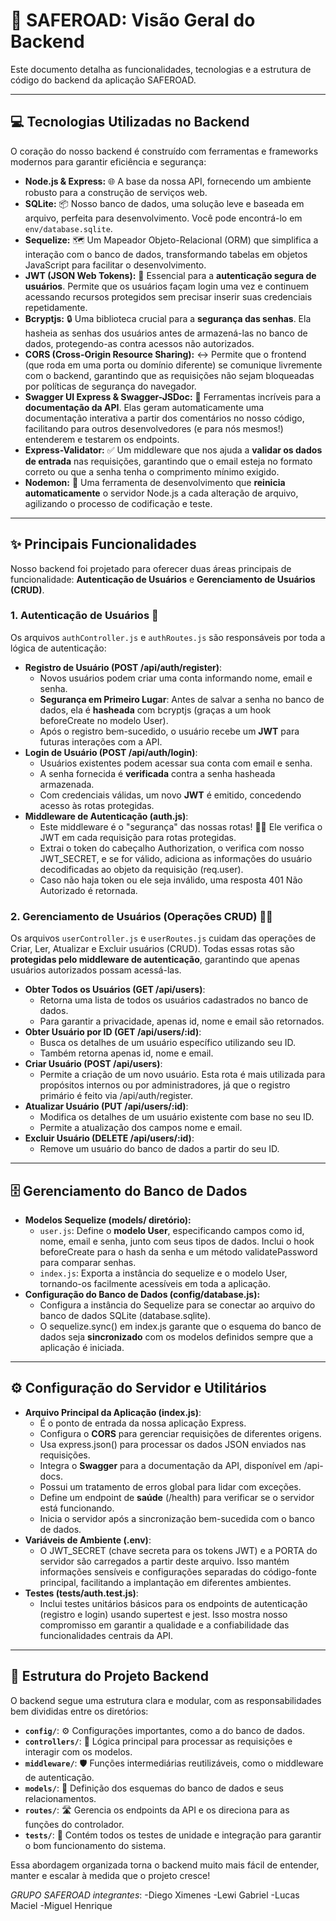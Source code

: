 # 🚀 SAFEROAD: Visão Geral do Backend

Este documento detalha as funcionalidades, tecnologias e a estrutura de código do backend da aplicação SAFEROAD.

---

## 💻 Tecnologias Utilizadas no Backend

O coração do nosso backend é construído com ferramentas e frameworks modernos para garantir eficiência e segurança:

* **Node.js & Express:** 🌐 A base da nossa API, fornecendo um ambiente robusto para a construção de serviços web.
* **SQLite:** 📦 Nosso banco de dados, uma solução leve e baseada em arquivo, perfeita para desenvolvimento. Você pode encontrá-lo em `env/database.sqlite`.
* **Sequelize:** 🗺️ Um Mapeador Objeto-Relacional (ORM) que simplifica a interação com o banco de dados, transformando tabelas em objetos JavaScript para facilitar o desenvolvimento.
* **JWT (JSON Web Tokens):** 🔑 Essencial para a **autenticação segura de usuários**. Permite que os usuários façam login uma vez e continuem acessando recursos protegidos sem precisar inserir suas credenciais repetidamente.
* **Bcryptjs:** 🔒 Uma biblioteca crucial para a **segurança das senhas**. Ela hasheia as senhas dos usuários antes de armazená-las no banco de dados, protegendo-as contra acessos não autorizados.
* **CORS (Cross-Origin Resource Sharing):** ↔️ Permite que o frontend (que roda em uma porta ou domínio diferente) se comunique livremente com o backend, garantindo que as requisições não sejam bloqueadas por políticas de segurança do navegador.
* **Swagger UI Express & Swagger-JSDoc:** 📖 Ferramentas incríveis para a **documentação da API**. Elas geram automaticamente uma documentação interativa a partir dos comentários no nosso código, facilitando para outros desenvolvedores (e para nós mesmos!) entenderem e testarem os endpoints.
* **Express-Validator:** ✅ Um middleware que nos ajuda a **validar os dados de entrada** nas requisições, garantindo que o email esteja no formato correto ou que a senha tenha o comprimento mínimo exigido.
* **Nodemon:** 🔄 Uma ferramenta de desenvolvimento que **reinicia automaticamente** o servidor Node.js a cada alteração de arquivo, agilizando o processo de codificação e teste.

---

## ✨ Principais Funcionalidades

Nosso backend foi projetado para oferecer duas áreas principais de funcionalidade: **Autenticação de Usuários** e **Gerenciamento de Usuários (CRUD)**.

### 1. Autenticação de Usuários 🔐

Os arquivos `authController.js` e `authRoutes.js` são responsáveis por toda a lógica de autenticação:

* **Registro de Usuário (POST /api/auth/register)**:
    * Novos usuários podem criar uma conta informando nome, email e senha.
    * **Segurança em Primeiro Lugar**: Antes de salvar a senha no banco de dados, ela é **hasheada** com bcryptjs (graças a um hook beforeCreate no modelo User).
    * Após o registro bem-sucedido, o usuário recebe um **JWT** para futuras interações com a API.
* **Login de Usuário (POST /api/auth/login)**:
    * Usuários existentes podem acessar sua conta com email e senha.
    * A senha fornecida é **verificada** contra a senha hasheada armazenada.
    * Com credenciais válidas, um novo **JWT** é emitido, concedendo acesso às rotas protegidas.
* **Middleware de Autenticação (auth.js)**:
    * Este middleware é o "segurança" das nossas rotas! 👮‍♂️ Ele verifica o JWT em cada requisição para rotas protegidas.
    * Extrai o token do cabeçalho Authorization, o verifica com nosso JWT_SECRET, e se for válido, adiciona as informações do usuário decodificadas ao objeto da requisição (req.user).
    * Caso não haja token ou ele seja inválido, uma resposta 401 Não Autorizado é retornada.

### 2. Gerenciamento de Usuários (Operações CRUD) 🧑‍💻

Os arquivos `userController.js` e `userRoutes.js` cuidam das operações de Criar, Ler, Atualizar e Excluir usuários (CRUD). Todas essas rotas são **protegidas pelo middleware de autenticação**, garantindo que apenas usuários autorizados possam acessá-las.

* **Obter Todos os Usuários (GET /api/users)**:
    * Retorna uma lista de todos os usuários cadastrados no banco de dados.
    * Para garantir a privacidade, apenas id, nome e email são retornados.
* **Obter Usuário por ID (GET /api/users/:id)**:
    * Busca os detalhes de um usuário específico utilizando seu ID.
    * Também retorna apenas id, nome e email.
* **Criar Usuário (POST /api/users)**:
    * Permite a criação de um novo usuário. Esta rota é mais utilizada para propósitos internos ou por administradores, já que o registro primário é feito via /api/auth/register.
* **Atualizar Usuário (PUT /api/users/:id)**:
    * Modifica os detalhes de um usuário existente com base no seu ID.
    * Permite a atualização dos campos nome e email.
* **Excluir Usuário (DELETE /api/users/:id)**:
    * Remove um usuário do banco de dados a partir do seu ID.

---

## 🗄️ Gerenciamento do Banco de Dados

* **Modelos Sequelize (models/ diretório):**
    * `user.js`: Define o **modelo User**, especificando campos como id, nome, email e senha, junto com seus tipos de dados. Inclui o hook beforeCreate para o hash da senha e um método validatePassword para comparar senhas.
    * `index.js`: Exporta a instância do sequelize e o modelo User, tornando-os facilmente acessíveis em toda a aplicação.
* **Configuração do Banco de Dados (config/database.js):**
    * Configura a instância do Sequelize para se conectar ao arquivo do banco de dados SQLite (database.sqlite).
    * O sequelize.sync() em index.js garante que o esquema do banco de dados seja **sincronizado** com os modelos definidos sempre que a aplicação é iniciada.

---

## ⚙️ Configuração do Servidor e Utilitários

* **Arquivo Principal da Aplicação (index.js)**:
    * É o ponto de entrada da nossa aplicação Express.
    * Configura o **CORS** para gerenciar requisições de diferentes origens.
    * Usa express.json() para processar os dados JSON enviados nas requisições.
    * Integra o **Swagger** para a documentação da API, disponível em /api-docs.
    * Possui um tratamento de erros global para lidar com exceções.
    * Define um endpoint de **saúde** (/health) para verificar se o servidor está funcionando.
    * Inicia o servidor após a sincronização bem-sucedida com o banco de dados.
* **Variáveis de Ambiente (.env)**:
    * O JWT_SECRET (chave secreta para os tokens JWT) e a PORTA do servidor são carregados a partir deste arquivo. Isso mantém informações sensíveis e configurações separadas do código-fonte principal, facilitando a implantação em diferentes ambientes.
* **Testes (tests/auth.test.js)**:
    * Inclui testes unitários básicos para os endpoints de autenticação (registro e login) usando supertest e jest. Isso mostra nosso compromisso em garantir a qualidade e a confiabilidade das funcionalidades centrais da API.

---

## 🌳 Estrutura do Projeto Backend

O backend segue uma estrutura clara e modular, com as responsabilidades bem divididas entre os diretórios:

* **`config/`**: ⚙️ Configurações importantes, como a do banco de dados.
* **`controllers/`**: 🚦 Lógica principal para processar as requisições e interagir com os modelos.
* **`middleware/`**: 🛡️ Funções intermediárias reutilizáveis, como o middleware de autenticação.
* **`models/`**: 📝 Definição dos esquemas do banco de dados e seus relacionamentos.
* **`routes/`**: 🛣️ Gerencia os endpoints da API e os direciona para as funções do controlador.
* **`tests/`**: 🧪 Contém todos os testes de unidade e integração para garantir o bom funcionamento do sistema.

Essa abordagem organizada torna o backend muito mais fácil de entender, manter e escalar à medida que o projeto cresce!

*GRUPO SAFEROAD* 
*integrantes*:
-Diego Ximenes
-Lewi Gabriel 
-Lucas Maciel 
-Miguel Henrique  
